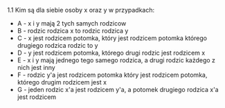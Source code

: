 1.1 Kim są dla siebie osoby x oraz y w przypadkach:
- A - x i y mają 2 tych samych rodzicow
- B - rodzic rodzica x to rodzic rodzica y
- C - x jest rodzicem potomka, który jest rodzicem potomka którego drugiego rodzica rodzic to y
- D - y jest rodzicem potomka, którego drugi rodzic jest rodzicem x
- E - x i y mają jednego tego samego rodzica, a drugi rodzic każdego z nich jest inny
- F - rodzic y'a jest rodzicem potomka który jest rodzicem potomka, którego drugim rodzicem jest x
- G - jeden rodzic x'a jest rodzicem y'a, a potomek drugiego rodzica x'a jest rodzicem 
